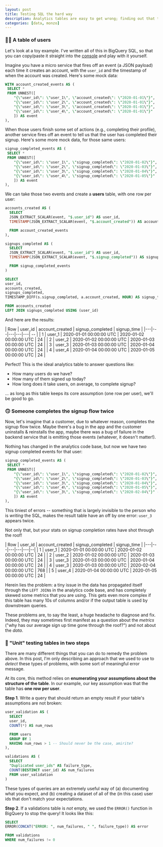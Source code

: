 ```yaml
---
layout: post
title: Testing SQL the hard way
description: Analytics tables are easy to get wrong; finding out that they are wrong is even harder.
categories: [data, monzo]
---
```


### 👯‍♂️ A table of users
Let's look at a toy example. I've written all of this in BigQuery SQL, so that you can copy/paste it straight into the [console](https://console.cloud.google.com/bigquery) and play with it yourself.

Imagine you have a micro service that fires off an event (a JSON payload) each time it creates an account, with the `user_id` and the timestamp of when the account was created. Here's some mock data:

```sql
WITH account_created_events AS (
 SELECT *
 FROM UNNEST([
	"{\"user_id\": \"user_1\", \"account_created\": \"2020-01-01\"}",
	"{\"user_id\": \"user_2\", \"account_created\": \"2020-01-01\"}",
	"{\"user_id\": \"user_3\", \"account_created\": \"2020-01-01\"}",
	"{\"user_id\": \"user_4\", \"account_created\": \"2020-01-01\"}"
	]) AS event
),
```

When those users finish some set of actions (e.g., completing their profile), another service fires off an event to tell us that the user has completed their signup. Here's some more mock data, for those same users:

```sql
signup_completed_events AS (
 SELECT *
 FROM UNNEST([
	"{\"user_id\": \"user_1\", \"signup_completed\": \"2020-01-02\"}",
	"{\"user_id\": \"user_2\", \"signup_completed\": \"2020-01-03\"}",
	"{\"user_id\": \"user_3\", \"signup_completed\": \"2020-01-04\"}",
	"{\"user_id\": \"user_4\", \"signup_completed\": \"2020-01-05\"}"
	]) AS event
),
```

We can take those two events and create a **users** table, with one row per user:

```sql
accounts_created AS (
  SELECT 
  JSON_EXTRACT_SCALAR(event, "$.user_id") AS user_id,
  TIMESTAMP(JSON_EXTRACT_SCALAR(event, "$.account_created")) AS account_created

  FROM account_created_events
),

signups_completed AS (
  SELECT 
  JSON_EXTRACT_SCALAR(event, "$.user_id") AS user_id,
  TIMESTAMP(JSON_EXTRACT_SCALAR(event, "$.signup_completed")) AS signup_completed

  FROM signup_completed_events
)

SELECT
user_id,
accounts_created,
signups_completed,
TIMESTAMP_DIFF(s.signup_completed, a.account_created, HOUR) AS signup_time

FROM accounts_created
LEFT JOIN signups_completed USING (user_id)
```

And here are the results:

| Row | user_id | account_created | signup_completed | signup_time |
|---|---|---|---|---| -- |
| 1 | user_1 | 2020-01-01 00:00:00 UTC | 2020-01-02 00:00:00 UTC | 24 |
| 2 | user_2 | 2020-01-02 00:00:00 UTC | 2020-01-03 00:00:00 UTC | 24 |
| 3 | user_3 | 2020-01-03 00:00:00 UTC | 2020-01-04 00:00:00 UTC | 24 |
| 4 | user_4 | 2020-01-04 00:00:00 UTC | 2020-01-05 00:00:00 UTC | 24 |

Perfect! This is the ideal analytics table to answer questions like:
- How many users do we have?
- How many of them signed up today?
- How long does it take users, on average, to complete signup?

... as long as this table keeps its core assumption (one row per user), we'll be good to go.

### 🙃 Someone completes the signup flow twice

Now, let's imagine that a customer, due to whatever reason, completes the signup flow twice. Maybe there's a bug in the app and the customer uninstalls & reinstalls the app, maybe there was a bug of failure in the backend service that is emitting those events (whatever, it doesn't matter!).

Nothing has changed in the analytics code base, but now we have two signup completed events for that user:

```sql
signup_completed_events AS (
 SELECT *
 FROM UNNEST([
	"{\"user_id\": \"user_1\", \"signup_completed\": \"2020-01-02\"}",
	"{\"user_id\": \"user_2\", \"signup_completed\": \"2020-01-03\"}",
	"{\"user_id\": \"user_3\", \"signup_completed\": \"2020-01-04\"}",
	"{\"user_id\": \"user_4\", \"signup_completed\": \"2020-01-05\"}",
	"{\"user_id\": \"user_3\", \"signup_completed\": \"2020-02-04\"}" -- Yikes!
	]) AS event
),
```

This tiniest of errors -- something that is largely invisible to the person who is _writing_ the SQL, makes the result table have an off by one error: `user_3` appears twice.

Not only that, but your stats on signup completion rates have shot through the roof!

| Row | user_id | account_created | signup_completed | signup_time |
|---|---|---|---|---|--|
| 1 | user_1 | 2020-01-01 00:00:00 UTC | 2020-01-02 00:00:00 UTC | 24 |
| 2 | user_2 | 2020-01-02 00:00:00 UTC | 2020-01-03 00:00:00 UTC | 24 |
| 3 | user_3 | 2020-01-03 00:00:00 UTC | 2020-01-04 00:00:00 UTC | 24 |
| 4 | user_3 | 2020-01-03 00:00:00 UTC | 2020-02-04 00:00:00 UTC | 768 |
| 5 | user_4 | 2020-01-04 00:00:00 UTC | 2020-01-05 00:00:00 UTC | 24 |

Herein lies the problem: a tiny issue in the data has propagated itself through the `LEFT JOIN`s in the analytics code base, and has completely skewed some metrics that you are using. This gets even more complex if this table has many 10s of columns and/or if the output table is used by downstream queries.

These problems are, to say the least, a huge headache to diagnose and fix. Indeed, they may sometimes first manifest as a question about the _metrics_ ("why has our average sign up time gone through the roof?") and not about the _data_. 

### 🐛 "Unit" testing tables in two steps

There are many different things that you can do to remedy the problem above. In this post, I'm only describing an approach that we used to use to _detect_ these types of problems, with some sort of meaningful error message.

At its core, this method relies on **enumerating your assumptions about the structure of the table**. In our example, our key assumption was that the table has **one row per user**. 

**Step 1**. Write a query that should return an empty result if your table's assumptions are not broken:

```sql
user_validation AS (
  SELECT
  user_id,
  COUNT(*) AS num_rows

  FROM users
  GROUP BY 1
  HAVING num_rows > 1 -- Should never be the case, amirite?
),

validations AS (
  SELECT
  "Duplicated user_ids" AS failure_type,
  COUNT(DISTINCT user_id) AS num_failures
  FROM user_validation
)
```

These types of queries are an extremely useful way of (a) documenting what you expect, and (b) creating a dataset of all of the (in this case) user ids that don't match your expectations.

**Step 2**. If a validations table is _not_ empty, we used the `ERROR()` function in BigQuery to stop the query! It looks like this:

```sql
SELECT
ERROR(CONCAT("ERROR: ", num_failures, " ", failure_type)) AS error

FROM validations
WHERE num_failures != 0
```